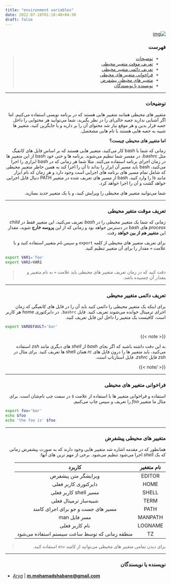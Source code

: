 ```yaml
---
title: "environment variables"
date: 2022-07-18T01:18:48+04:30
draft: false
---
```

<div dir='rtl'>

[![img](https://user-images.githubusercontent.com/51704066/182064196-004d11d5-0228-487c-8d1b-6f1a61b75c9d.jpg)](https://user-images.githubusercontent.com/51704066/182064196-004d11d5-0228-487c-8d1b-6f1a61b75c9d.jpg)


### فهرست
> - [توضیحات](#توضیحات)
> - [تعریف موقت متغییر محیطی](#تعریف-موقت-متغیر-محیطی)
> - [تعریف دائمی متغییر محیطی](#تعریف-دائمی-متغییر-محیطی)
> - [فراخوانی متغییر های محیطی](#فراخوانی-متغییر-های-محیطی)
> - [ متغییر های محیطی پیشفرض](#متغییر-های-محیطی-پیشفرض)
> - [نویسنده یا نویسندگان](#نویسنده-یا-نویسندگان)

---
### توضیحات

متغییر های محیطی همانند متغییر هایی هستند که در برنامه نویسی استفاده می‌کنیم.
اما اگر آشنایی ندارید جعبه‌ خالی‌ای را در نظر بگیرید، شما می‌توانید هر محتوایی را داخل جعبه قرار بدین و هر موقع نیاز شد محتوای آن را بر دارید 
و یا جایگزین کنید، متغییر ها شبیه به جعبه هایی هستند با نام هایی مشخصل.

**اما متغییر های محیطی چیست؟** 

زمانی که شما با bash کار می‌کنید، متغییر هایی هستند که بر اساس فایل های کانفیگ مثل bashrc، در مفسر شما تنظیم می‌شوند.
برنامه ها و حتی خود bash از این متغییر ها در زمان اجرای برنامه استفاده می‌کنند. 
مثلا شما هر زمانی که در bash ابزاری را اجرا می‌کنید، bash باید مسیر آن ابزار را بداند تا آن را اجرا کند به همین خاطر متغییر محیطی که شامل
تمام مسیر های برنامه های اجرایی است وجود دارد و هر زمان که نام ابزار مانند ls را وارد کنید، bash از مسیر های تعریف شده در متغییر PATH
دنبال فایل اجرایی خواهد گشت و آن را اجرا خواهد کرد.

شما می‌توانید متغییر های محیطی را ویرایش کنید، و یا یک متغییر جدید بسازید.

---

###  تعریف موقت متغیر محیطی

زمانی که شما یک متغییر محیطی را در _bash_ تعریف می‌کنید، این متغییر فقط در _child process_ های bash در دسترس خواهد بود و زمانی
که از این **پروسه خارج** شوید، مقدار این **متغییر هم از بین خواهد** رفت.

برای تعریف متغییر های محیطی از کلمه `export` و سپس _نام متغییر_ استفاده کنید و با علامت `=` مقدار را برای آن متغییر تنظیم کنید.

<div dir='ltr'>

```bash
export VAR1='foo'
export VAR2=VAR1
```
</div>

> دقت کنید که در زمان تعریف متغییر های محیطی باید علامت `=` به نام _متغییر_ و _مقدار_ آن چسبیده باشد.

---

### تعریف دائمی متغییر محیطی

برای اینکه یک متغییر محیطی را دائمی کنید باید آن را در فایل های کانفیگی که زمان اجرای ترمینال خوانده می‌شوند تعریف کنید.
فایل `bashrc.` در دایرکتوری _home_ هر کاربر است، کافیست یک متغییر را داخل این فایل تعریف کنید.
<div dir='ltr'>

```bash
export VARDEFAULT='bar'
```
</div>

{{< note >}}

به این دقت داشته باشید که اگر بجای _bash_ از _shell_ های دیگری مانند _zsh_ استفاده می‌کنید، باید متغییر ها را درون فایل های _rc_ 
همان shell
ها تعریف کنید. برای مثال در _zsh_ فایل _zshrc_. فایل استارتاپ است.

{{< /note >}}

---

### فراخوانی متغییر های محیطی

استفاده و فراخوانی متغییر ها با استفاده از علامت `$` در سمت چپ نام‌شان است. برای مثال ما متغییر _foo_ را تعریف
و سپس چاپ می‌کنیم.
<div dir='ltr'>

```bash
export foo='bar'
echo $foo
echo 'the foo is' $foo
```
</div>

---

### متغییر های محیطی پیشفرض

همانطور که در مقدمه اشاره شد متغییر هایی وجود دارند که به صورت پیشفرض زمانی که یک _shell_ اجرا می‌شود تنظیم می‌شود. برخی از مهم
ترین های آنها:


|نام متغغیر|کاربرد|
|:----------:|:--------------------------------------------:|
|EDITOR | ویرایشگر متن پیشفرض |
|HOME | دایرکتوری کاربر فعلی |
|SHELL | مسیر shell کاربر فعلی|
|TERM | شبیه‌ساز ترمینال فعلی |
|PATH | مسیر های جست و جو برای اجرای کامند |
|MANPATH | مسر فایل man |
|LOGNAME | نام کاربر فعلی |
|TZ | منطقه زمانی که توسط ساعت سیستم استفاده می‌شود |

> برای دیدن تمامی متغییر های محیطی می‌توانید از کامند `env` استفاده کنید.

---
### نویسنده یا نویسندگان

</div>

- *[Arya](https://github.com/shabane)* | **<m.mohamadshabane@gmail.com>**


